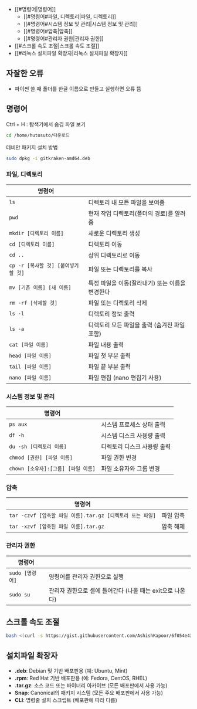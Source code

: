 - [[#명령어|명령어]]
	- [[#명령어#파일, 디렉토리|파일, 디렉토리]]
	- [[#명령어#시스템 정보 및 관리|시스템 정보 및 관리]]
	- [[#명령어#압축|압축]]
	- [[#명령어#관리자 권한|관리자 권한]]
- [[#스크롤 속도 조절|스크롤 속도 조절]]
- [[#리눅스 설치파일 확장자|리눅스 설치파일 확장자]]

## 자잘한 오류

-  파이썬 쓸 때 폴더를 한글 이름으로 만들고 실행하면 오류 뜸

## 명령어

Ctrl + H : 탐색기에서 숨김 파일 보기

```bash
cd /home/hutosuto/다운로드
```

데비안 패키지 설치 방법
```bash
sudo dpkg -i gitkraken-amd64.deb
```

### 파일, 디렉토리

| **명령어**                    |                             |
| -------------------------- | --------------------------- |
| `ls`                       | 디렉토리 내 모든 파일을 보여줌           |
| `pwd`                      | 현재 작업 디렉토리(폴더의 경로)를 알려줌     |
| `mkdir [디렉토리 이름]`          | 새로운 디렉토리 생성                 |
| `cd [디렉토리 이름]`             | 디렉토리 이동                     |
| `cd ..`                    | 상위 디렉토리로 이동                 |
| `cp -r [복사할 것] [붙여넣기 할 것]` | 파일 또는 디렉토리를 복사              |
| `mv [기존 이름] [새 이름]`        | 특정 파일을 이동(잘라내기) 또는 이름을 변경한다 |
| `rm -rf [삭제할 것]`           | 파일 또는 디렉토리 삭제               |
| `ls -l`                    | 디렉토리 정보 출력                  |
| `ls -a`                    | 디렉토리 모든 파일을 출력 (숨겨진 파일 포함)  |
| `cat [파일 이름]`              | 파일 내용 출력                    |
| `head [파일 이름]`             | 파일 첫 부분 출력                  |
| `tail [파일 이름]`             | 파일 끝 부분 출력                  |
| `nano [파일 이름]`             | 파일 편집 (nano 편집기 사용)         |
### 시스템 정보 및 관리

| **명령어**                    |                 |
| -------------------------- | --------------- |
| `ps aux`                   | 시스템 프로세스 상태 출력  |
| `df -h`                    | 시스템 디스크 사용량 출력  |
| `du -sh [디렉토리 이름]`         | 디렉토리 디스크 사용량 출력 |
| `chmod [권한] [파일 이름]`       | 파일 권한 변경        |
| `chown [소유자]:[그룹] [파일 이름]` | 파일 소유자와 그룹 변경   |
### 압축

| **명령어**                                     |       |
| ------------------------------------------- | ----- |
| `tar -czvf [압축할 파일 이름].tar.gz [디렉토리 또는 파일]` | 파일 압축 |
| `tar -xzvf [압축된 파일 이름].tar.gz`              | 압축 해제 |
### 관리자 권한

| **명령어**      |                                     |
| ------------ | ----------------------------------- |
| `sudo [명령어]` | 명령어를 관리자 권한으로 실행                    |
| `sudo su`    | 관리자 권한으로 셸에 들어간다 (나올 때는 exit으로 나온다) |


## 스크롤 속도 조절

```bash
bash <(curl -s https://gist.githubusercontent.com/AshishKapoor/6f054e43578659b4525c47bf279099ba/raw/0b2ad8b67f02ebb01d99294b0ecb6feacc078f67/mousewheel.sh)
```

## 설치파일 확장자

- **.deb**: Debian 및 기반 배포판용 (예: Ubuntu, Mint)
- **.rpm**: Red Hat 기반 배포판용 (예: Fedora, CentOS, RHEL)
- **.tar.gz**: 소스 코드 또는 바이너리 아카이브 (모든 배포판에서 사용 가능)
- **Snap**: Canonical의 패키지 시스템 (모든 주요 배포판에서 사용 가능)
- **CLI**: 명령줄 설치 스크립트 (배포판에 따라 다름)